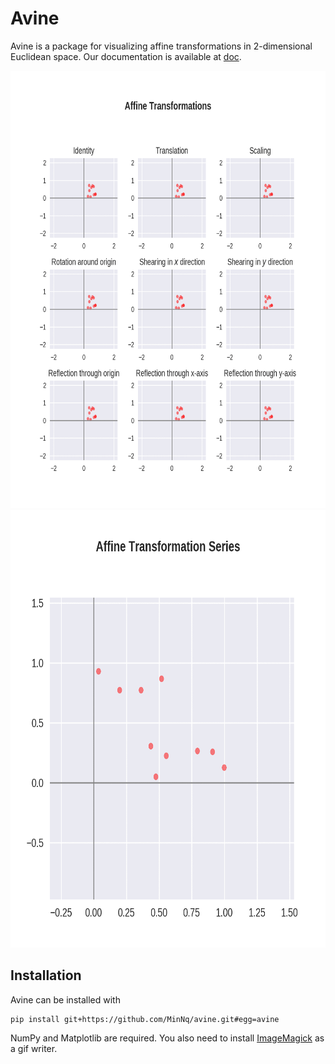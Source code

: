 # Avine

Avine is a package for visualizing affine transformations in 2-dimensional Euclidean space. Our documentation is available at
[doc].

<center>
  <img src = "images/affine-transformations.gif", height = "700"></img>
</center>

<center>
  <img src = "images/affine-transformation-series.gif", height = "700"></img>
</center>

## Installation

Avine can be installed with

```
pip install git+https://github.com/MinNq/avine.git#egg=avine
```

NumPy and Matplotlib are required. You also need to install [ImageMagick](https://imagemagick.org/index.php) as a gif writer.

[doc]: https://google.com
